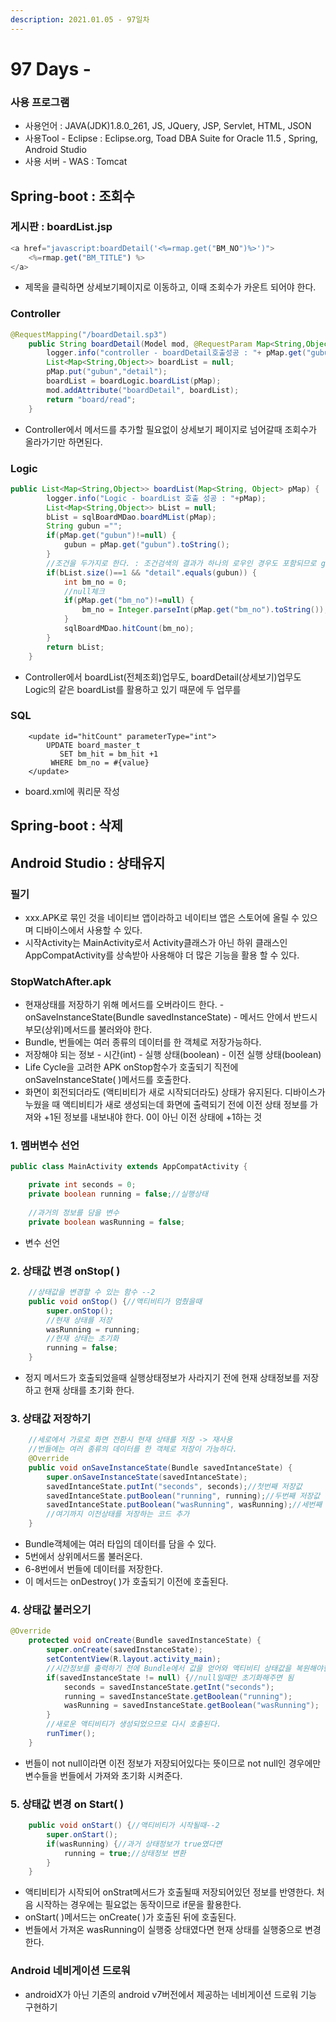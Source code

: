 ```yaml
---
description: 2021.01.05 - 97일차
---
```


# 97 Days -

### 사용 프로그램

* 사용언어 : JAVA\(JDK\)1.8.0\_261, JS, JQuery, JSP, Servlet, HTML, JSON
* 사용Tool  - Eclipse : Eclipse.org, Toad DBA Suite for Oracle 11.5 , Spring, Android Studio
* 사용 서버 - WAS : Tomcat

## Spring-boot  : 조회수

### 게시판 : boardList.jsp

```javascript
<a href="javascript:boardDetail('<%=rmap.get("BM_NO")%>')">
    <%=rmap.get("BM_TITLE") %>
</a>
```

* 제목을 클릭하면 상세보기페이지로 이동하고, 이때 조회수가 카운트 되어야 한다.

### Controller

```java
@RequestMapping("/boardDetail.sp3")
	public String boardDetail(Model mod, @RequestParam Map<String,Object> pMap) {
		logger.info("controller - boardDetail호출성공 : "+ pMap.get("gubun"));
		List<Map<String,Object>> boardList = null;
		pMap.put("gubun","detail");
		boardList = boardLogic.boardList(pMap);
		mod.addAttribute("boardDetail", boardList);
		return "board/read";
	}
```

* Controller에서 메서드를 추가할 필요없이 상세보기 페이지로 넘어갈때 조회수가 올라가기만 하면된다.

### Logic

```java
public List<Map<String,Object>> boardList(Map<String, Object> pMap) {
		logger.info("Logic - boardList 호출 성공 : "+pMap);
		List<Map<String,Object>> bList = null;
		bList = sqlBoardMDao.boardMList(pMap);
		String gubun ="";
		if(pMap.get("gubun")!=null) {
			gubun = pMap.get("gubun").toString();
		}
		//조건을 두가지로 한다. : 조건검색의 결과가 하나의 로우인 경우도 포함되므로 gubun키값을 추가했따.
		if(bList.size()==1 && "detail".equals(gubun)) {
			int bm_no = 0;
			//null체크
			if(pMap.get("bm_no")!=null) {
				bm_no = Integer.parseInt(pMap.get("bm_no").toString());
			}
			sqlBoardMDao.hitCount(bm_no);
		}
		return bList;
	}
```

* Controller에서 boardList\(전체조회\)업무도, boardDetail\(상세보기\)업무도 Logic의 같은 boardList를 활용하고 있기 때문에 두 업무를 

### SQL

```markup
	<update id="hitCount" parameterType="int">
		UPDATE board_master_t
		   SET bm_hit = bm_hit +1
		 WHERE bm_no = #{value}
	</update>
```

* board.xml에 쿼리문 작성

## Spring-boot : 삭제

## Android Studio : 상태유지

### 필기

* xxx.APK로 묶인 것을 네이티브 앱이라하고 네이티브 앱은 스토어에 올릴 수 있으며 디바이스에서 사용할 수 있다.
* 시작Activity는 MainActivity로서 Activity클래스가 아닌 하위 클래스인 AppCompatActivity를 상속받아 사용해야 더 많은 기능을 활용 할 수 있다.

### StopWatchAfter.apk

* 현재상태를 저장하기 위해 메서드를 오버라이드 한다. - onSaveInstanceState\(Bundle savedInstanceState\) - 메서드 안에서 반드시 부모\(상위\)메서드를 불러와야 한다.
* Bundle, 번들에는 여러 종류의 데이터를 한 객체로 저장가능하다.
* 저장해야 되는 정보 - 시간\(int\) - 실행 상태\(boolean\) - 이전 실행 상태\(boolean\)
* Life Cycle을 고려한 APK onStop함수가 호출되기 직전에 onSaveInstanceState\( \)메서드를 호출한다.
* 화면이 회전되더라도 \(액티비티가 새로 시작되더라도\) 상태가 유지된다. 디바이스가 누웠을 때 액티비티가 새로 생성되는데 화면에 출력되기 전에 이전 상태 정보를 가져와 +1된 정보를 내보내야 한다. 0이 아닌 이전 상태에 +1하는 것

### 1. 멤버변수 선언

```java
public class MainActivity extends AppCompatActivity {

    private int seconds = 0;
    private boolean running = false;//실행상태
    
    //과거의 정보를 담을 변수
    private boolean wasRunning = false;
```

* 변수 선언

### 2. 상태값 변경 onStop\( \)

```java
    //상태값을 변경할 수 있는 함수 --2
    public void onStop() {//액티비티가 멈췄을때
        super.onStop();
        //현재 상태를 저장
        wasRunning = running;
        //현재 상태는 초기화
        running = false;
    }
```

* 정지 메서드가 호출되었을때 실행상태정보가 사라지기 전에  현재 상태정보를 저장하고 현재 상태를 초기화 한다.

### 3. 상태값 저장하기

```java
    //세로에서 가로로 화면 전환시 현재 상태를 저장 -> 재사용
    //번들에는 여러 종류의 데이터를 한 객체로 저장이 가능하다.
    @Override
    public void onSaveInstanceState(Bundle savedIntanceState) {
        super.onSaveInstanceState(savedIntanceState);
        savedIntanceState.putInt("seconds", seconds);//첫번째 저장값
        savedIntanceState.putBoolean("running", running);//두번째 저장값
        savedIntanceState.putBoolean("wasRunning", wasRunning);//세번째 저장값
        //여기까지 이전상태를 저장하는 코드 추가 
    }
```

* Bundle객체에는 여러 타입의 데이터를 담을 수 있다.
* 5번에서 상위메서드롤 불러온다.
* 6-8번에서 번들에 데이터를 저장한다.
* 이 메서드는 onDestroy\( \)가 호출되기 이전에 호출된다.

### 4. 상태값 불러오기

```java
@Override
    protected void onCreate(Bundle savedInstanceState) {
        super.onCreate(savedInstanceState);
        setContentView(R.layout.activity_main);
        //시간정보를 출력하기 전에 Bundle에서 값을 얻어와 액티비티 상태값을 복원해야한다.--3
        if(savedInstanceState != null) {//null일때만 초기화해주면 됨
            seconds = savedInstanceState.getInt("seconds");
            running = savedInstanceState.getBoolean("running");
            wasRunning = savedInstanceState.getBoolean("wasRunning");
        }
        //새로운 액티비티가 생성되었으므로 다시 호출된다.
        runTimer();
    }
```

* 번들이 not null이라면 이전 정보가 저장되어있다는 뜻이므로 not null인 경우에만 변수들을 번들에서 가져와 초기화 시켜준다.

### 5. 상태값 변경 on Start\( \)

```java
    public void onStart() {//액티비티가 시작될때--2
        super.onStart();
        if(wasRunning) {//과거 상태정보가 true였다면
            running = true;//상태정보 변환
        }
    }
```

* 액티비티가 시작되어 onStrat메서드가 호출될때 저장되어있던 정보를 반영한다. 처음 시작하는 경우에는 필요없는 동작이므로 if문을 활용한다.
* onStart\( \)메서드는 onCreate\( \)가 호출된 뒤에 호출된다.
* 번들에서 가져온 wasRunning이 실행중 상태였다면 현재 상태를 실행중으로 변경한다.

### Android 네비게이션 드로워

* androidX가 아닌 기존의 android v7버전에서 제공하는 네비게이션 드로워 기능 구현하기

